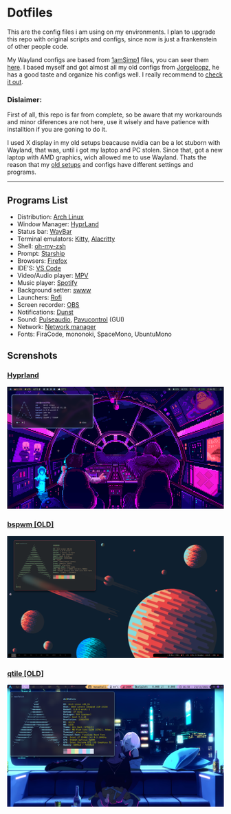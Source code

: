 # **Dotfiles**

This are the config files i am using on my environments.
I plan to upgrade this repo with original scripts and configs, since now is just a frankenstein of other people code. 

My Wayland configs are based from [1amSimp1](https://github.com/1amSimp1e/) files, you can seer them [here](https://github.com/1amSimp1e/dots).
I based myself and got almost all my old configs from [Jorgeloopz](https://github.com/jorgeloopzz), he has a good taste and organize his configs well. I really recommend to [check it out](https://github.com/jorgeloopzz/dotfiles).​ 

### **Dislaimer**:
First of all, this repo is far from complete, so be aware that my workarounds and minor diferences are not here, use it wisely and have patience with installtion if you are goning to do it. 

I used X display in my old setups beacause nvidia can be a lot stuborn with Wayland, that was, until i got my laptop and PC stolen. Since that, got a new laptop with AMD graphics, wich allowed me to use Wayland. Thats the reason that my [old setups](https://github.com/Davi-K-Silva/dotfiles/tree/old_dots) and configs have different settings and programs.

---

## **Programs List**
- Distribution: [Arch Linux](https://wiki.archlinux.org/)												
- Window Manager: [HyprLand](https://hyprland.org/)
- Status bar: [WayBar](https://github.com/Alexays/Waybar)
- Terminal emulators: [Kitty](https://wiki.archlinux.org/title/Kitty), [Alacritty](https://wiki.archlinux.org/title/Alacritty)										
- Shell: [oh-my-zsh](https://ohmyz.sh/)													
- Prompt: [Starship](https://starship.rs/)													
- Browsers: [Firefox](https://www.mozilla.org/en-US/firefox/new/)											
- IDE'S: [VS Code](https://wiki.archlinux.org/title/Visual_Studio_Code)												
- Video/Audio player: [MPV](https://wiki.archlinux.org/title/Mpv)												
- Music player: [Spotify](https://wiki.archlinux.org/title/Spotify)											
- Background setter: [swww](https://github.com/Horus645/swww)																				
- Launchers: [Rofi](https://wiki.archlinux.org/title/Rofi) 																					
- Screen recorder: [OBS](https://wiki.archlinux.org/title/Open_Broadcaster_Software)			
- Notifications: [Dunst](https://wiki.archlinux.org/title/Dunst)											
- Sound: [Pulseaudio](https://wiki.archlinux.org/title/PulseAudio), [Pavucontrol](https://github.com/pulseaudio/pavucontrol) (GUI)
- Network: [Network manager](https://wiki.archlinux.org/title/NetworkManager)																																		
- Fonts: FiraCode, mononoki, SpaceMono, UbuntuMono

## **Screnshots**

### [Hyprland](https://github.com/Davi-K-Silva/dotfiles/tree/main/.config/hypr)
![qtile](https://raw.githubusercontent.com/Davi-K-Silva/dotfiles/main/.screenshots/hyprland.png)

### [bspwm [OLD]](https://github.com/Davi-K-Silva/dotfiles/tree/old_dots/.config/bspwm)
![bspwm](https://raw.githubusercontent.com/Davi-K-Silva/dotfiles/main/.screenshots/bspwm.png)

### [qtile [OLD]](https://github.com/Davi-K-Silva/dotfiles/tree/old_dots/.config/qtile)
![qtile](https://raw.githubusercontent.com/Davi-K-Silva/dotfiles/main/.screenshots/qtile.png)
